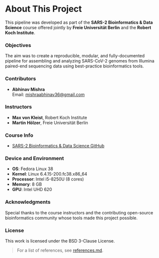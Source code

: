 # About This Project

This pipeline was developed as part of the **SARS-2 Bioinformatics & Data Science** course offered jointly by **Freie Universität Berlin** and the **Robert Koch Institute**.

### Objectives
The aim was to create a reproducible, modular, and fully-documented pipeline for assembling and analyzing SARS-CoV-2 genomes from Illumina paired-end sequencing data using best-practice bioinformatics tools.

### Contributors
- **Abhinav Mishra**  
  Email: [mishraabhinav36@gmail.com](mailto:mishraabhinav36@gmail.com)

### Instructors
- **Max von Kleist**, Robert Koch Institute
- **Martin Hölzer**, Freie Universität Berlin

### Course Info
- [SARS-2 Bioinformatics & Data Science GitHub](https://github.com/rki-mf1/2023-SC2-Data-Science)

### Device and Environment
- **OS**: Fedora Linux 38
- **Kernel**: Linux 6.4.15-200.fc38.x86_64
- **Processor**: Intel i5-8250U (8 cores)
- **Memory**: 8 GB
- **GPU**: Intel UHD 620

### Acknowledgments
Special thanks to the course instructors and the contributing open-source bioinformatics community whose tools made this project possible.

### License
This work is licensed under the BSD 3-Clause License.

> For a list of references, see [references.md](references.md).
